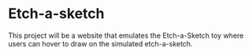 # Etch-a-sketch

This project will be a website that emulates the Etch-a-Sketch toy where users can hover to draw on the simulated etch-a-sketch.
